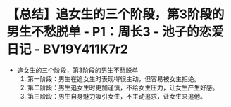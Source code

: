 # 【总结】追女生的三个阶段，第3阶段的男生不愁脱单 - P1：周长3 - 池子的恋爱日记 - BV19Y411K7r2

-   追女生的三个阶段，第3阶段的男生不愁脱单
    1.  第一阶段：男生在追女生时表现得很主动，但容易被女生拒绝。
    2.  第二阶段：男生追女生时更加谨慎，不给女生压力，让女生产生好感。
    3.  第三阶段：男生自身魅力吸引女生，不主动追求，让女生来追他。